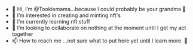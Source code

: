 - 👋 Hi, I’m @Tookiemama...because I could probably be your grandma 👵
- 👀 I’m interested in creating and minting nft's
- 🌱 I’m currently learning nft stuff
- 💞️ I’m looking to collaborate on nothing at the moment until I get my act together
- 📫 How to reach me ...not sure what to put here yet until I learn more. 🙂

<!---
Tookiemama/Tookiemama is a ✨ special ✨ repository because its `README.md` (this file) appears on your GitHub profile.
You can click the Preview link to take a look at your changes.
--->
